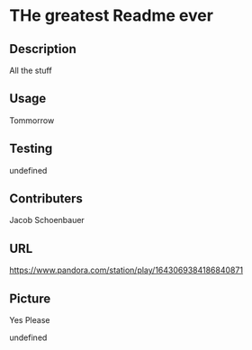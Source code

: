 # THe greatest Readme ever
  ## Description 
  All the stuff
  ## Usage 
  Tommorrow
  ## Testing 
  undefined
  ## Contributers 
  Jacob Schoenbauer
  ## URL 
  https://www.pandora.com/station/play/1643069384186840871
  ## Picture 
  Yes Please


undefined

